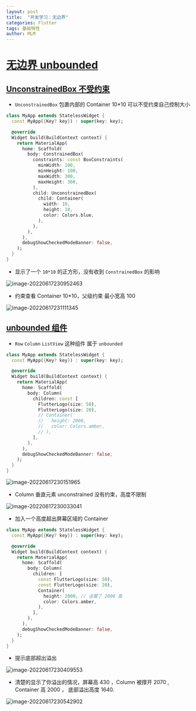 ```yaml
---
layout: post
title:  "开发学习：无边界"
categories: Flutter
tags: 基础特性
author: MLM
---
```

# [无边界 unbounded](https://ducafecat.com/course/flutter-quickstart-learn/2-7-unbounded#%E6%97%A0%E8%BE%B9%E7%95%8C-unbounded)

## [UnconstrainedBox 不受约束](https://ducafecat.com/course/flutter-quickstart-learn/2-7-unbounded#unconstrainedbox-%E4%B8%8D%E5%8F%97%E7%BA%A6%E6%9D%9F)

* `UnconstrainedBox` 包裹内部的 Container 10\*10 可以不受约束自己控制大小

```dart
class MyApp extends StatelessWidget {
  const MyApp({Key? key}) : super(key: key);

  @override
  Widget build(BuildContext context) {
    return MaterialApp(
      home: Scaffold(
        body: ConstrainedBox(
          constraints: const BoxConstraints(
            minWidth: 100,
            minHeight: 100,
            maxWidth: 300,
            maxHeight: 300,
          ),
          child: UnconstrainedBox(
            child: Container(
              width: 10,
              height: 10,
              color: Colors.blue,
            ),
          ),
        ),
      ),
      debugShowCheckedModeBanner: false,
    );
  }
}
```

* 显示了一个 `10*10` 的正方形，没有收到 `ConstrainedBox` 的影响

![image-20220617230952463](https://molingmiao.github.io/pic/image-20220617230952463.png)

* 约束查看 Container 10\*10，父级约束 最小宽高 100

![image-20220617231111345](https://molingmiao.github.io/pic/image-20220617231111345.png)

## [unbounded 组件](https://ducafecat.com/course/flutter-quickstart-learn/2-7-unbounded#unbounded-%E7%BB%84%E4%BB%B6)

* `Row` `Column` `ListView` 这种组件 属于 `unbounded`

```dart
class MyApp extends StatelessWidget {
  const MyApp({Key? key}) : super(key: key);

  @override
  Widget build(BuildContext context) {
    return MaterialApp(
      home: Scaffold(
        body: Column(
          children: const [
            FlutterLogo(size: 50),
            FlutterLogo(size: 20),
            // Container(
            //   height: 2000,
            //   color: Colors.amber,
            // ),
          ],
        ),
      ),
      debugShowCheckedModeBanner: false,
    );
  }
}
```

![image-20220617230151965](https://molingmiao.github.io/pic/image-20220617230151965.png)

* Column 垂直元素 unconstrained 没有约束，高度不限制

![image-20220617230033041](https://molingmiao.github.io/pic/image-20220617230033041.png)

* 加入一个高度超出屏幕区域的 Container

```dart
class MyApp extends StatelessWidget {
  const MyApp({Key? key}) : super(key: key);

  @override
  Widget build(BuildContext context) {
    return MaterialApp(
      home: Scaffold(
        body: Column(
          children: [
            const FlutterLogo(size: 50),
            const FlutterLogo(size: 20),
            Container(
              height: 2000, // 设置了 2000 高
              color: Colors.amber,
            ),
          ],
        ),
      ),
      debugShowCheckedModeBanner: false,
    );
  }
}
```

* 提示底部超出溢出

![image-20220617230409553](https://molingmiao.github.io/pic/image-20220617230409553.png)

* 清楚的显示了你溢出的情况，屏幕高 430 ，Column 被撑开 2070 , Container 高 2000 ， 底部溢出高度 1640.

![image-20220617230542902](https://molingmiao.github.io/pic/image-20220617230542902.png)
